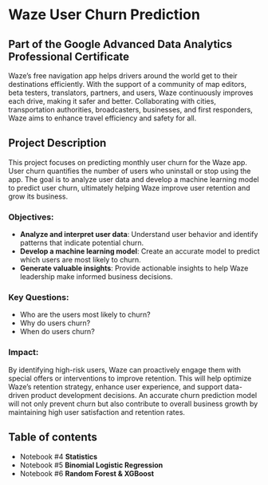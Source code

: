 # Waze User Churn Prediction
## Part of the Google Advanced Data Analytics Professional Certificate

Waze’s free navigation app helps drivers around the world get to their destinations efficiently. With the support of a community of map editors, beta testers, translators, partners, and users, Waze continuously improves each drive, making it safer and better. Collaborating with cities, transportation authorities, broadcasters, businesses, and first responders, Waze aims to enhance travel efficiency and safety for all.

## Project Description

This project focuses on predicting monthly user churn for the Waze app. User churn quantifies the number of users who uninstall or stop using the app. The goal is to analyze user data and develop a machine learning model to predict user churn, ultimately helping Waze improve user retention and grow its business.

### Objectives:
- **Analyze and interpret user data**: Understand user behavior and identify patterns that indicate potential churn.
- **Develop a machine learning model**: Create an accurate model to predict which users are most likely to churn.
- **Generate valuable insights**: Provide actionable insights to help Waze leadership make informed business decisions.

### Key Questions:
- Who are the users most likely to churn?
- Why do users churn?
- When do users churn?

### Impact:
By identifying high-risk users, Waze can proactively engage them with special offers or interventions to improve retention. This will help optimize Waze’s retention strategy, enhance user experience, and support data-driven product development decisions. An accurate churn prediction model will not only prevent churn but also contribute to overall business growth by maintaining high user satisfaction and retention rates.

## Table of contents

 - Notebook #4 **Statistics**
 - Notebook #5 **Binomial Logistic Regression**
 - Notebook #6 **Random Forest & XGBoost**
